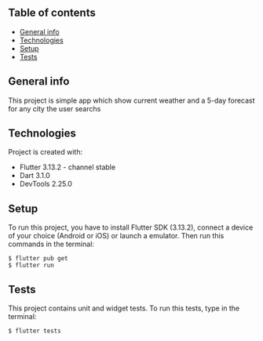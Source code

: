 ## Table of contents
* [General info](#general-info)
* [Technologies](#technologies)
* [Setup](#setup)
* [Tests](#tests)

## General info
This project is simple app which show current weather and a 5-day forecast for any city the user searchs
	
## Technologies
Project is created with:
* Flutter 3.13.2 - channel stable
* Dart 3.1.0
* DevTools 2.25.0
	
## Setup
To run this project, you have to install Flutter SDK (3.13.2), connect a device of your choice (Android or iOS) or launch a emulator. Then run this commands in the terminal:

```
$ flutter pub get
$ flutter run
```

## Tests
This project contains unit and widget tests. To run this tests, type in the terminal:

```
$ flutter tests
```